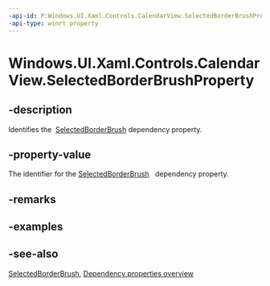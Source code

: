 ```yaml
---
-api-id: P:Windows.UI.Xaml.Controls.CalendarView.SelectedBorderBrushProperty
-api-type: winrt property
---
```


<!-- Property syntax
public Windows.UI.Xaml.DependencyProperty SelectedBorderBrushProperty { get; }
-->

# Windows.UI.Xaml.Controls.CalendarView.SelectedBorderBrushProperty

## -description
Identifies the  [SelectedBorderBrush](calendarview_selectedborderbrush.md) dependency property.



## -property-value
The identifier for the [SelectedBorderBrush](calendarview_selectedborderbrush.md)   dependency property.

## -remarks

## -examples

## -see-also
[SelectedBorderBrush](calendarview_selectedborderbrush.md), [Dependency properties overview](/windows/uwp/xaml-platform/dependency-properties-overview)
